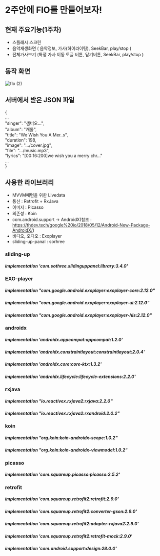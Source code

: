 # 2주안에 FlO를 만들어보자!

## 현재 주요기능(1주차)
- 스플래시 스크린
- 음악재생화면 ( 음악정보, 가사(하이라이팅), SeekBar, play/stop )
- 전체가사보기 (특정 가사 이동 토글 버튼, 닫기버튼, SeekBar, play/stop )

## 동작 화면
![flo (2)](https://user-images.githubusercontent.com/74610959/100705466-929c1b00-33ea-11eb-94b1-9bbc3f8aecab.gif)

## 서버에서 받은 JSON 파일
{  
 ...  
  "singer": "챔버오...",  
  "album": "캐롤",  
  "title": "We Wish You A Mer..s",  
  "duration": 198,  
  "image": ".../cover.jpg",  
  "file": ".../music.mp3",  
  "lyrics": "[00:16:200]we wish you a merry chr..."  
  ...  
}

## 사용한 라이브러리
- MVVM패턴을 위한 Livedata
- 통신 : Retrofit + RxJava
- 이미지 : Picasso
- 의존성 : Koin
- com.android.support -> AndroidX(참조 : https://thdev.tech/google%20io/2018/05/12/Android-New-Package-AndroidX/)
- 비디오, 오디오 : Exoplayer
- sliding-up-panal : sorhree

### sliding-up
##### implementation 'com.sothree.slidinguppanel:library:3.4.0'

### EXO-player
##### implementation "com.google.android.exoplayer:exoplayer-core:2.12.0"
##### implementation "com.google.android.exoplayer:exoplayer-ui:2.12.0"
##### implementation "com.google.android.exoplayer:exoplayer-hls:2.12.0"

### androidx
##### implementation 'androidx.appcompat:appcompat:1.2.0'
##### implementation 'androidx.constraintlayout:constraintlayout:2.0.4'
##### implementation 'androidx.core:core-ktx:1.3.2'
##### implementation 'androidx.lifecycle:lifecycle-extensions:2.2.0'

### rxjava
##### implementation "io.reactivex.rxjava2:rxjava:2.2.0"
##### implementation "io.reactivex.rxjava2:rxandroid:2.0.2"

### koin
##### implementation "org.koin:koin-androidx-scope:1.0.2"
##### implementation "org.koin:koin-androidx-viewmodel:1.0.2"

### picasso
##### implementation 'com.squareup.picasso:picasso:2.5.2'

### retrofit
##### implementation 'com.squareup.retrofit2:retrofit:2.9.0'
##### implementation 'com.squareup.retrofit2:converter-gson:2.9.0'
##### implementation 'com.squareup.retrofit2:adapter-rxjava2:2.9.0'
##### implementation 'com.squareup.retrofit2:retrofit-mock:2.9.0'
##### implementation 'com.android.support:design:28.0.0'
